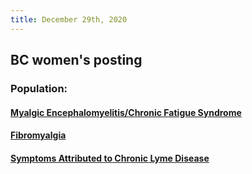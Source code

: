 ```yaml
---
title: December 29th, 2020
---
```


## BC women's posting
### Population:
#### [Myalgic Encephalomyelitis/Chronic Fatigue Syndrome](http://www.bcwomens.ca/health-info/living-with-illness/chronic-fatigue-syndrome-(me-cfs))

#### [Fibromyalgia](http://www.bcwomens.ca/health-info/living-with-illness/fibromyalgia)

#### [Symptoms Attributed to Chronic Lyme Disease](http://www.bcwomens.ca/health-info/living-with-illness/symptoms-attributed-to-chronic-lyme-disease)
